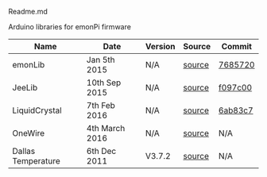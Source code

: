 Readme.md

Arduino libraries for emonPi firmware

|  Name | Date  | Version  | Source  | Commit |
|---|---|---|---|---|
|  emonLib |  Jan 5th 2015 | N/A  | [source](https://github.com/openenergymonitor/emonlib)  | [7685720](https://github.com/openenergymonitor/EmonLib/commit/7685720ab391b14edb218151c1d5d3ebc1fd1ec1)  |
|  JeeLib |  10th Sep 2015 | N/A  |  [source](https://github.com/jcw/jeelib) |  [f097c00](https://github.com/jcw/jeelib/commit/f097c0039c926881d80a74bec7a7aa020de610ee) |
|  LiquidCrystal | 7th Feb 2016  | N/A  | [source](https://github.com/openenergymonitor/LiquidCrystal_I2C1602V1)  | [6ab83c7](https://github.com/openenergymonitor/LiquidCrystal_I2C1602V1/commit/6ab83c7b8cf2360c4c82631d158b083bf95cb6d7)  |
| OneWire  | 4th March 2016  | N/A  | [source](https://github.com/PaulStoffregen/OneWire)  | N/A  | [ 57c18c6](https://github.com/PaulStoffregen/OneWire/commit/57c18c6de80c13429275f70875c7c341f1719201)
| Dallas Temperature |  6th Dec 2011 | V3.7.2   | [source](http://download.milesburton.com/Arduino/MaximTemperature/DallasTemperature_LATEST.zip)  | N/A  |
